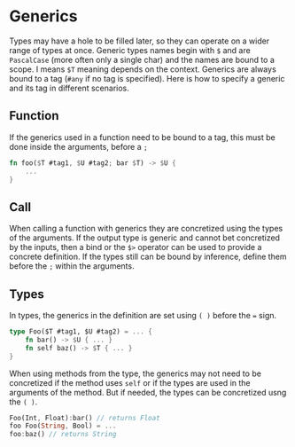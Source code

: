 # Generics

Types may have a hole to be filled later, so they can operate on a wider range of types at once. Generic types names begin with `$` and are `PascalCase` (more often only a single char) and the names are bound to a scope. I means `$T` meaning depends on the context. Generics are always bound to a tag (`#any` if no tag is specified). Here is how to specify a generic and its tag in different scenarios.

## Function

If the generics used in a function need to be bound to a tag, this must be done inside the arguments, before a `;`

```rs
fn foo($T #tag1, $U #tag2; bar $T) -> $U {
    ...
}
```

## Call

When calling a function with generics they are concretized using the types of the arguments. If the output type is generic and cannot bet concretized by the inputs, then a bind or the `$>` operator can be used to provide a concrete definition. If the types still can be bound by inference, define them before the `;` within the arguments.

## Types

In types, the generics in the definition are set using `( )` before the `=` sign.

``` rs
type Foo($T #tag1, $U #tag2) = ... { 
    fn bar() -> $U { ... }
    fn self baz() -> $T { ... }
}
```

When using methods from the type, the generics may not need to be concretized if the method uses `self` or if the types are used in the arguments of the method. But if needed, the types can be concretized usng the `( )`.

```rs
Foo(Int, Float):bar() // returns Float
foo Foo(String, Bool) = ...
foo:baz() // returns String
```

